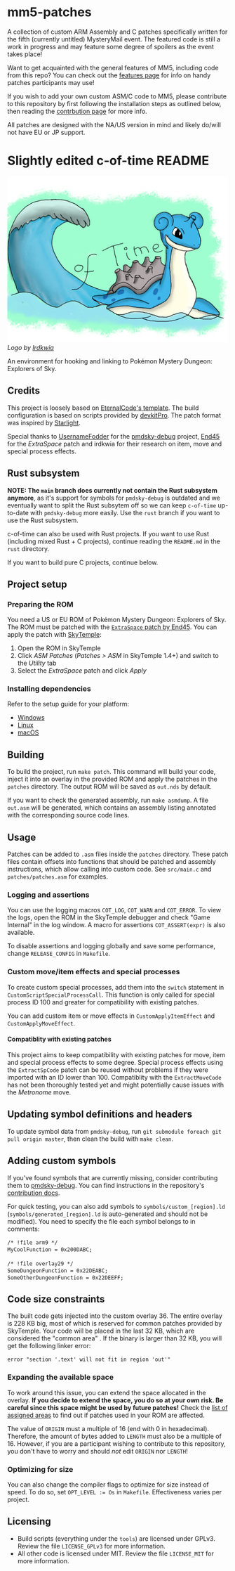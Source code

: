 # mm5-patches
A collection of custom ARM Assembly and C patches specifically written for the fifth (currently untitled) MysteryMail event. The featured code is still a work in progress and may feature some degree of spoilers as the event takes place!

Want to get acquainted with the general features of MM5, including code from this repo? You can check out the [features page](https://github.com/Adex-8x/mm5-patches/wiki/MM5-Features) for info on handy patches participants may use!

If you wish to add your own custom ASM/C code to MM5, please contribute to this repository by first following the installation steps as outlined below, then reading the [contrbution page](https://github.com/Adex-8x/mm5-patches/wiki/Contributing-to-mm5%E2%80%90patches) for more info.

All patches are designed with the NA/US version in mind and likely do/will not have EU or JP support.

# Slightly edited c-of-time README

![c-of-time logo by Irdkwia](./cot-logo.png)
*Logo by [Irdkwia](https://github.com/irdkwia)*

An environment for hooking and linking to Pokémon Mystery Dungeon: Explorers of Sky.

## Credits
This project is loosely based on [EternalCode's template](https://github.com/EternalCode/Empty-Template). The build configuration is based on scripts provided by [devkitPro](https://devkitpro.org). The patch format was inspired by [Starlight](https://github.com/shadowninja108/Starlight).

Special thanks to [UsernameFodder](https://github.com/UsernameFodder) for the [pmdsky-debug](https://github.com/UsernameFodder/pmdsky-debug) project, [End45](https://github.com/End45) for the *ExtraSpace* patch and irdkwia for their research on item, move and special process effects.

## Rust subsystem
**NOTE: The `main` branch does currently not contain the Rust subsystem anymore**, as it's support
for symbols for `pmdsky-debug` is outdated and we eventually want to split the Rust subsytem
off so we can keep `c-of-time` up-to-date with `pmdsky-debug` more easily. Use the `rust` branch
if you want to use the Rust subsystem.

c-of-time can also be used with Rust projects. If you want to use Rust (including mixed Rust + C projects),
continue reading the `README.md` in the `rust` directory.

If you want to build pure C projects, continue below.

## Project setup

### Preparing the ROM

You need a US or EU ROM of Pokémon Mystery Dungeon: Explorers of Sky. The ROM must be patched with the [`ExtraSpace` patch by End45](https://github.com/End45/EoS-asm-hacks/blob/main/src/ExtraSpace.asm). You can apply the patch with [SkyTemple](https://skytemple.org):
  1. Open the ROM in SkyTemple
  2. Click *ASM Patches* (*Patches > ASM* in SkyTemple 1.4+) and switch to the *Utility* tab
  3. Select the *ExtraSpace* patch and click *Apply*

### Installing dependencies

Refer to the setup guide for your platform:
- [Windows](./install_windows.md)
- [Linux](./install_linux.md)
- [macOS](./install_macos.md)

## Building
To build the project, run `make patch`. This command will build your code, inject it into an overlay in the provided ROM and apply the patches in the `patches` directory. The output ROM will be saved as `out.nds` by default.

If you want to check the generated assembly, run `make asmdump`. A file `out.asm` will be generated, which contains an assembly listing annotated with the corresponding source code lines.

## Usage
Patches can be added to `.asm` files inside the `patches` directory. These patch files contain offsets into functions that should be patched and assembly instructions, which allow calling into custom code. See `src/main.c` and `patches/patches.asm` for examples.

### Logging and assertions
You can use the logging macros `COT_LOG`, `COT_WARN` and `COT_ERROR`. To view the logs, open the ROM in the SkyTemple debugger and check "Game Internal" in the log window. A macro for assertions `COT_ASSERT(expr)` is also available.

To disable assertions and logging globally and save some performance, change `RELEASE_CONFIG` in `Makefile`.

### Custom move/item effects and special processes
To create custom special processes, add them into the `switch` statement in `CustomScriptSpecialProcessCall`. This function is only called for special process ID 100 and greater for compatibility with existing patches.

You can add custom item or move effects in `CustomApplyItemEffect` and `CustomApplyMoveEffect`.

#### Compatiblity with existing patches
This project aims to keep compatibility with existing patches for move, item and special process effects to some degree. Special process effects using the `ExtractSpCode` patch can be reused without problems if they were imported with an ID lower than 100. Compatiblity with the `ExtractMoveCode` has not been thoroughly tested yet and might potentially cause issues with the *Metronome* move.

## Updating symbol definitions and headers
To update symbol data from `pmdsky-debug`, run `git submodule foreach git pull origin master`,
then clean the build with `make clean`.

## Adding custom symbols
If you've found symbols that are currently missing, consider contributing them to [pmdsky-debug](https://github.com/UsernameFodder/pmdsky-debug). You can find instructions in the repository's [contribution docs](https://github.com/UsernameFodder/pmdsky-debug/blob/master/docs/contributing.md).

For quick testing, you can also add symbols to `symbols/custom_[region].ld` (`symbols/generated_[region].ld` is auto-generated and should not be modified). You need to specify the file each symbol belongs to in comments:

```
/* !file arm9 */
MyCoolFunction = 0x200DABC;

/* !file overlay29 */
SomeDungeonFunction = 0x22DEABC;
SomeOtherDungeonFunction = 0x22DEEFF;
```

## Code size constraints

The built code gets injected into the custom overlay 36. The entire overlay is 228 KB big, most of which is reserved for common patches provided by SkyTemple. Your code will be placed in the last 32 KB, which are considered the "common area" . If the binary is larger than 32 KB, you will get the following linker error: 
```
error "section '.text' will not fit in region 'out'"
```

### Expanding the available space
To work around this issue, you can extend the space allocated in the overlay. **If you decide to extend the space, you do so at your own risk. Be careful since this space might be used by future patches!** Check the [list of assigned areas](https://docs.google.com/document/d/1Rs4icdYtiM6KYnWxMkdlw7jpWrH7qw5v6LOfDWIiYho) to find out if patches used in your ROM are affected.

The value of `ORIGIN` must a multiple of 16 (end with 0 in hexadecimal). Therefore, the amount of bytes added to `LENGTH` must also be a multiple of 16. However, if you are a participant wishing to contribute to this repository, you don't have to worry and should _not_ edit `ORIGIN` nor `LENGTH`!

### Optimizing for size
You can also change the compiler flags to optimize for size instead of speed. To do so, set `OPT_LEVEL := Os` in `Makefile`. Effectiveness varies per project.

## Licensing
- Build scripts (everything under the `tools`) are licensed under GPLv3. Review the file `LICENSE_GPLv3` for more information.
- All other code is licensed under MIT. Review the file `LICENSE_MIT` for more information.
